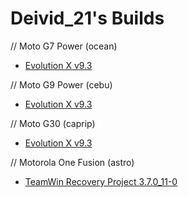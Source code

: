 # Deivid_21's Builds

// Moto G7 Power (ocean)

- [Evolution X v9.3](https://github.com/Deivid21/RELEASES/releases/tag/EvolutionX-14.0-20240814-ocean-v9.3-Unofficial)


// Moto G9 Power (cebu)

- [Evolution X v9.3](https://github.com/Deivid21/RELEASES/releases/tag/EvolutionX-14.0-20240813-cebu-v9.3-Unofficial)


// Moto G30 (caprip)

- [Evolution X v9.3](https://github.com/Deivid21/RELEASES/releases/tag/EvolutionX-14.0-20240812-caprip-v9.3-Unofficial)


// Motorola One Fusion (astro)

- [TeamWin Recovery Project 3.7.0_11-0](https://github.com/Deivid21/RELEASES/releases/tag/twrp-3.7.0_11-0-astro)
